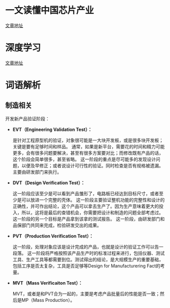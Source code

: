 # 一文读懂中国芯片产业  
[文章地址](https://www.sohu.com/a/229232102_202311)


# 深度学习  
[文章地址](https://www.sohu.com/a/198602802_804770)




# 词语解析
## 制造相关
开发新产品验证阶段：

- **EVT（Engineering Validation Test）：**
  
  是针对工程原型机的验证，对象很可能是一大块开发板，或是很多块开发板；关键是要有足够时间和样品。
  通常，如果是新平台，需要花的时间和精力可能更多，会有很多问题要解决，甚至有很多方案要对比；而修改既有产品的话，这个阶段会简单很多，甚至省略。
  这一阶段的重点是尽可能多的发现设计问题，以便及早修正；或者说设计可行性的验证。同时检查是否有规格被遗漏。
  主要由研发部门来执行。

- **DVT（Design Verification Test）：**
  
  这一阶段应该至少是可以看到产品雏形了，电路板已经达到目标尺寸，或者至少是可以放进一个完整的壳体。
  这一阶段主要验证整机功能的完整性和设计的正确性，并可作出结论，这个产品可以拿去生产了。因为生产意味着更大的投入，所以，这将是最后的查错机会，你需要把设计和制造的问题全部考虑过。
  这一阶段的另一个目标是产品拿到该拿的测试报告。
  这一阶段，由研发部门和品保部门共同来完成，检验研发交出的成果。

- **PVT（Production Verification Test）：**
  
  这一阶段，处理对象应该是设计完成的产品，也就是设计的验证工作可以告一段落。
  这一阶段将严格按照该产品生产时的标准过程来进行，包括仪器、测试工具、生产工具等都需要到位。测试得出的结论，是大规模生产的重要基础，包括工序是否太复杂，工具是否足够等Design for Manufacturering Fact的考量。

- **MVT（Mass Verificaiton Test）：**
  
  MVT，或者是和PVT合为一起的，主要是考虑产品批量后的性能是否一致；然后是MP（Mass Production）。
